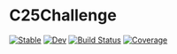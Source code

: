 # C25Challenge

[![Stable](https://img.shields.io/badge/docs-stable-blue.svg)](https://willseiple.github.io/C25Challenge.jl/stable/)
[![Dev](https://img.shields.io/badge/docs-dev-blue.svg)](https://willseiple.github.io/C25Challenge.jl/dev/)
[![Build Status](https://github.com/willseiple/C25Challenge.jl/actions/workflows/CI.yml/badge.svg?branch=main)](https://github.com/willseiple/C25Challenge.jl/actions/workflows/CI.yml?query=branch%3Amain)
[![Coverage](https://codecov.io/gh/willseiple/C25Challenge.jl/branch/main/graph/badge.svg)](https://codecov.io/gh/willseiple/C25Challenge.jl)
